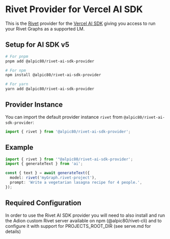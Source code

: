 # Rivet Provider for Vercel AI SDK

This is the [Rivet](https://rivet.ironcladapp.com) provider for the [Vercel AI SDK](https://sdk.vercel.ai/docs) giving you access to run your Rivet Graphs as a supported LM.

## Setup for AI SDK v5

```bash
# For pnpm
pnpm add @alpic80/rivet-ai-sdk-provider

# For npm
npm install @alpic80/rivet-ai-sdk-provider

# For yarn
yarn add @alpic80/rivet-ai-sdk-provider
```

## Provider Instance

You can import the default provider instance `rivet` from `@alpic80/rivet-ai-sdk-provider`:

```ts
import { rivet } from '@alpic80/rivet-ai-sdk-provider';
```

## Example

```ts
import { rivet } from '"@alpic80/rivet-ai-sdk-provider';
import { generateText } from 'ai';

const { text } = await generateText({
  model: rivet('myGraph.rivet-project'),
  prompt: 'Write a vegetarian lasagna recipe for 4 people.',
});
```

## Required Configuration

In order to use the Rivet AI SDK provider you will need to also install and run the Adion custom Rivet server
available on npm (@alpic80/rivet-cli) and to configure it with support for PROJECTS_ROOT_DIR (see serve.md for details)
